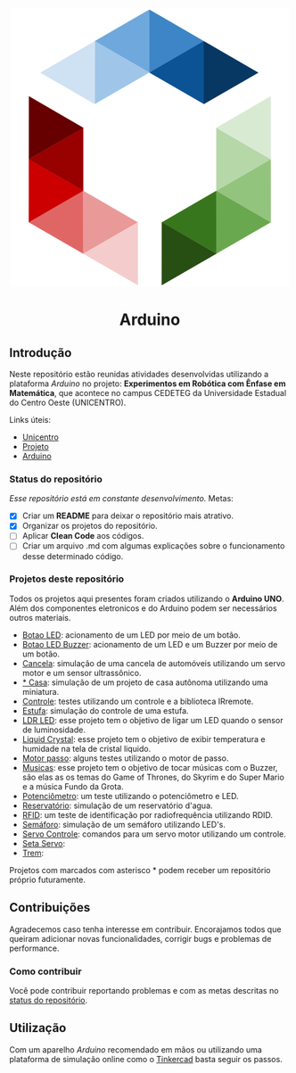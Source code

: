 <p align="center">
  <img src="assets/logo.svg"  alt="logo"/>
</p>

<h1 align="center">Arduino</h1>

## Introdução
Neste repositório estão reunidas atividades desenvolvidas utilizando a plataforma *Arduino* no projeto: **Experimentos em Robótica com Ênfase em Matemática**, que acontece no campus CEDETEG da Universidade Estadual do Centro Oeste (UNICENTRO).

Links úteis:

- [Unicentro](https://www3.unicentro.br/ "Unicentro")
- [Projeto](https://sites.google.com/view/roboticademat "Robótica DEMAT")
- [Arduino](https://www.arduino.cc/ "Site oficial do Arduino")

### Status do repositório
*Esse repositório está em constante desenvolvimento.* Metas:

 - [x] Criar um **README** para deixar o repositório mais atrativo.
 - [x] Organizar os projetos do repositório.
 - [ ] Aplicar **Clean Code** aos códigos.
 - [ ] Criar um arquivo .md com algumas explicações sobre o funcionamento desse determinado código.

### Projetos deste repositório
Todos os projetos aqui presentes foram criados utilizando o **Arduino UNO**. Além dos componentes eletronicos e do Arduino podem ser necessários outros materiais. 

- [Botao LED](https://github.com/Finnkell/Arduino/tree/master/Botao-LED): acionamento de um LED por meio de um botão.
- [Botao LED Buzzer](https://github.com/Finnkell/Arduino/tree/master/Botao-LED-Buzzer): acionamento de um LED e um Buzzer por meio de um botão.
- [Cancela](https://github.com/Finnkell/Arduino/tree/master/Cancela): simulação de uma cancela de automóveis utilizando um servo motor e um sensor ultrassônico.
- [* Casa](https://github.com/Finnkell/Arduino/tree/master/casa): simulação de um projeto de casa autônoma utilizando uma miniatura.
- [Controle](https://github.com/Finnkell/Arduino/tree/master/Controle): testes utilizando um controle e a biblioteca IRremote.
- [Estufa](https://github.com/Finnkell/Arduino/tree/master/Estufa): simulação do controle de uma estufa.
- [LDR LED](https://github.com/Finnkell/Arduino/tree/master/LDR-LED): esse projeto tem o objetivo de ligar um LED quando o sensor de luminosidade. 
- [Liquid Crystal](https://github.com/Finnkell/Arduino/tree/master/Liquid-Crystal):  esse projeto tem o objetivo de exibir temperatura e humidade na tela de cristal liquido.
- [Motor passo](https://github.com/Finnkell/Arduino/tree/master/Motor-Passo): alguns testes utilizando o motor de passo.
- [Musicas](https://github.com/Finnkell/Arduino/tree/master/Musicas): esse projeto tem o objetivo de tocar músicas com o Buzzer, são elas as os temas do Game of Thrones, do Skyrim e do Super Mario e a música Fundo da Grota. 
- [Potenciômetro](https://github.com/Finnkell/Arduino/tree/master/Potenciometro): um teste utilizando o potenciômetro e LED.
- [Reservatório](https://github.com/Finnkell/Arduino/tree/master/Reservatorio): simulação de um reservatório d'agua.
- [RFID](https://github.com/Finnkell/Arduino/tree/master/RFID): um teste de identificação por radiofrequência utilizando RDID.
- [Semáforo](https://github.com/Finnkell/Arduino/tree/master/Semaforo): simulação de um semáforo utilizando LED's.
- [Servo Controle](https://github.com/Finnkell/Arduino/tree/master/Servo-Controle): comandos para um servo motor utilizando um controle.
- [Seta Servo](https://github.com/Finnkell/Arduino/tree/master/Seta-Servo):
- [Trem](https://github.com/Finnkell/Arduino/tree/master/Trem):

Projetos com marcados com asterisco * podem receber um repositório próprio futuramente. 

## Contribuições
Agradecemos caso tenha interesse em contribuir. Encorajamos todos que queiram adicionar novas funcionalidades, corrigir bugs e problemas de performance.

### Como contribuir
Você pode contribuir reportando problemas e com as metas descritas no <a href="#status-do-repositório">status do repositório</a>.

## Utilização
Com um aparelho *Arduino* recomendado em mãos ou utilizando uma plataforma de simulação online como o [Tinkercad](https://www.tinkercad.com/ "Tinkercad") basta seguir os passos.
